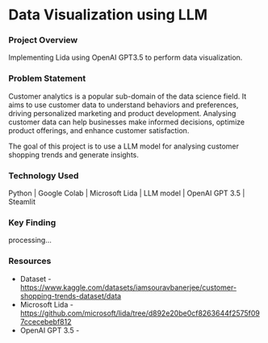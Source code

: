 # Data Visualization using LLM

### Project Overview
Implementing Lida using OpenAI GPT3.5 to perform data visualization.

### Problem Statement
Customer analytics is a popular sub-domain of the data science field. It aims to use customer data to understand behaviors and preferences, driving personalized marketing and product development. Analysing customer data can help businesses make informed decisions, optimize product offerings, and enhance customer satisfaction.

The goal of this project is to use a LLM model for analysing customer shopping trends and generate insights.

### Technology Used
Python | Google Colab | Microsoft Lida | LLM model | OpenAI GPT 3.5 | Steamlit

### Key Finding
processing...

### Resources
* Dataset - https://www.kaggle.com/datasets/iamsouravbanerjee/customer-shopping-trends-dataset/data
* Microsoft Lida - https://github.com/microsoft/lida/tree/d892e20be0cf8263644f2575f097ccecebebf812
* OpenAI GPT 3.5 - 
